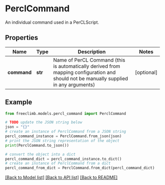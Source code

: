 # PerclCommand

An individual command used in a PerCLScript.

## Properties

Name | Type | Description | Notes
------------ | ------------- | ------------- | -------------
**command** | **str** | Name of PerCL Command (this is automatically derived from mapping configuration and should not be manually supplied in any arguments) | [optional] 

## Example

```python
from freeclimb.models.percl_command import PerclCommand

# TODO update the JSON string below
json = "{}"
# create an instance of PerclCommand from a JSON string
percl_command_instance = PerclCommand.from_json(json)
# print the JSON string representation of the object
print(PerclCommand.to_json())

# convert the object into a dict
percl_command_dict = percl_command_instance.to_dict()
# create an instance of PerclCommand from a dict
percl_command_from_dict = PerclCommand.from_dict(percl_command_dict)
```
[[Back to Model list]](../README.md#documentation-for-models) [[Back to API list]](../README.md#documentation-for-api-endpoints) [[Back to README]](../README.md)


